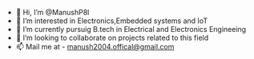 - 👋 Hi, I’m @ManushP8l
- 👀 I’m interested in Electronics,Embedded systems and IoT
- 🌱 I’m currently pursuig B.tech in Electrical and Electronics Engineeing
- 💞️ I’m looking to collaborate on projects related to this field
- 📫 Mail me at - manush2004.offical@gmail.com

<!---
ManushP8l/ManushP8l is a ✨ special ✨ repository because its `README.md` (this file) appears on your GitHub profile.
You can click the Preview link to take a look at your changes.
--->
